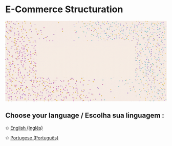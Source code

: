 # E-Commerce Structuration

![image with animation with stars on the background and a text saying database e-commerce structuration](https://github.com/hi-hi-ray/ecommerce-structuration/blob/main/src/images/Cover%20Database%20Animated.gif)

## Choose your language / Escolha sua linguagem :

✩ [English (Inglês)](https://github.com/hi-hi-ray/ecommerce-structuration/blob/main/README-en.md)

✩ [Portugese (Português)](https://github.com/hi-hi-ray/ecommerce-structuration/blob/main/README-pt-br.md)
